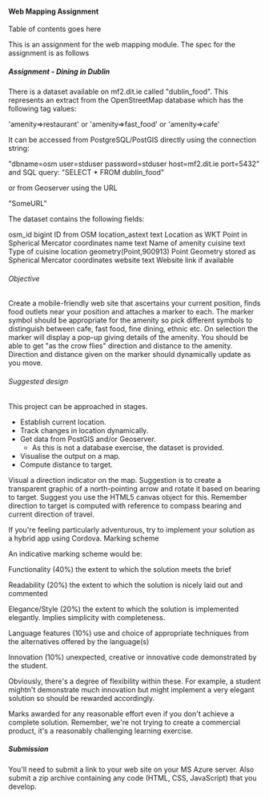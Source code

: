 #### Web Mapping Assignment

Table of contents goes here 



This is an assignment for the web mapping module. The spec for the assignment is as follows

##### Assignment - Dining in Dublin

There is a dataset available on mf2.dit.ie called "dublin_food". This represents an extract from the OpenStreetMap database which has the following tag values:

'amenity=>restaurant' or 'amenity=>fast_food' or 'amenity=>cafe'

It can be accessed from PostgreSQL/PostGIS directly using the connection string:

"dbname=osm user=stduser password=stduser host=mf2.dit.ie port=5432" and SQL query: "SELECT * FROM dublin_food"

or from Geoserver using the URL

"SomeURL"

The dataset contains the following fields:

osm_id	bigint	ID from OSM
location_astext	text	Location as WKT Point in Spherical Mercator coordinates
name	text	Name of amenity
cuisine	text	Type of cuisine
location	geometry(Point,900913)	Point Geometry stored as Spherical Mercator coordinates
website	text	Website link if available

###### Objective
Create a mobile-friendly web site that ascertains your current position, finds food outlets near your position and attaches a marker to each. The marker symbol should be appropriate for the amenity so pick different symbols to distinguish between cafe, fast food, fine dining, ethnic etc. On selection the marker will display a pop-up giving details of the amenity. You should be able to get "as the crow flies" direction and distance to the amenity. Direction and distance given on the marker should dynamically update as you move.

###### Suggested design

This project can be approached in stages.

- Establish current location.
- Track changes in location dynamically.
- Get data from PostGIS and/or Geoserver.
  - As this is not a database exercise, the dataset is provided.
- Visualise the output on a map.
- Compute distance to target.

Visual a direction indicator on the map. Suggestion is to create a transparent graphic of a north-pointing arrow and rotate it based on bearing to target. Suggest you use the HTML5 canvas object for this. Remember direction to target is computed with reference to compass bearing and current direction of travel.

If you're feeling particularly adventurous, try to implement your solution as a hybrid app using Cordova.
Marking scheme

An indicative marking scheme would be:

Functionality (40%)
the extent to which the solution meets the brief

Readability (20%)
the extent to which the solution is nicely laid out and commented

Elegance/Style (20%)
the extent to which the solution is implemented elegantly. Implies simplicity with completeness.

Language features (10%)
use and choice of appropriate techniques from the alternatives offered by the language(s)

Innovation (10%)
unexpected, creative or innovative code demonstrated by the student.

Obviously, there's a degree of flexibility within these. For example, a student mightn't demonstrate much innovation but might implement a very elegant solution so should be rewarded accordingly.

Marks awarded for any reasonable effort even if you don't achieve a complete solution. Remember, we're not trying to create a commercial product, it's a reasonably challenging learning exercise.

##### Submission

You'll need to submit a link to your web site on your MS Azure server. Also submit a zip archive containing any code (HTML, CSS, JavaScript) that you develop.
